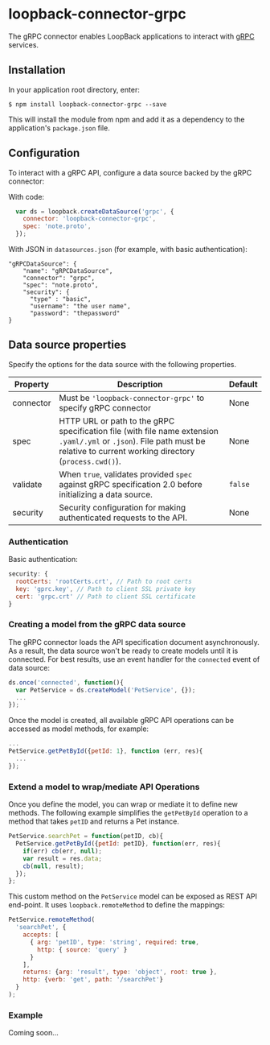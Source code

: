 # loopback-connector-grpc
The gRPC connector enables LoopBack applications to interact with [gRPC](http://www.grpc.io/) services.

## Installation 

In your application root directory, enter:
```
$ npm install loopback-connector-grpc --save
```

This will install the module from npm and add it as a dependency to the application's `package.json` file.

## Configuration

To interact with a gRPC API, configure a data source backed by the gRPC connector:

With code:

```javascript
  var ds = loopback.createDataSource('grpc', {
    connector: 'loopback-connector-grpc',
    spec: 'note.proto',
  });
```

With JSON in `datasources.json` (for example, with basic authentication):

```
"gRPCDataSource": {
    "name": "gRPCDataSource",
    "connector": "grpc",
    "spec": "note.proto",
    "security": {
      "type" : "basic", 
      "username": "the user name",
      "password": "thepassword"
}    
```

## Data source properties

Specify the options for the data source with the following properties. 

| Property | Description | Default   |
|----------|-------------|-----------|
| connector | Must be `'loopback-connector-grpc'` to specify gRPC connector| None |
|spec      | HTTP URL or path to the gRPC specification file (with file name extension `.yaml/.yml` or `.json`).  File path must be relative to current working directory (`process.cwd()`).| None |
|validate | When `true`, validates provided `spec` against gRPC specification 2.0 before initializing a data source. | `false`|
| security | Security configuration for making authenticated requests to the API. | None |

### Authentication

Basic authentication:

```javascript
security: {
  rootCerts: 'rootCerts.crt', // Path to root certs
  key: 'gprc.key', // Path to client SSL private key
  cert: 'grpc.crt' // Path to client SSL certificate
}
```

### Creating a model from the gRPC data source

The gRPC connector loads the API specification document asynchronously. As a result, the data source won't be ready to create models until it is connected.  For best results, use an event handler for the `connected` event of data source:

```javascript
ds.once('connected', function(){
  var PetService = ds.createModel('PetService', {});
  ...
});
```
Once the model is created, all available gRPC API operations can be accessed as model methods, for example:

```javascript
...
PetService.getPetById({petId: 1}, function (err, res){
  ...
});
```

### Extend a model to wrap/mediate API Operations
Once you define the model, you can wrap or mediate it to define new methods. The following example simplifies the `getPetById` operation to a method that takes `petID` and returns a Pet instance.

```javascript
PetService.searchPet = function(petID, cb){
  PetService.getPetById({petId: petID}, function(err, res){
    if(err) cb(err, null);
    var result = res.data;
    cb(null, result);
  });
};
```

This custom method on the `PetService` model can be exposed as REST API end-point. It uses `loopback.remoteMethod` to define the mappings:

```javascript
PetService.remoteMethod(
  'searchPet', {
    accepts: [
      { arg: 'petID', type: 'string', required: true,
        http: { source: 'query' }
      }
    ],
    returns: {arg: 'result', type: 'object', root: true },
    http: {verb: 'get', path: '/searchPet'}
  }
);
```

### Example

Coming soon...
